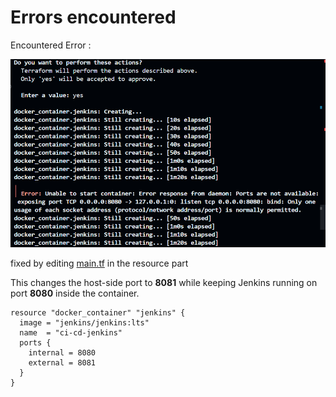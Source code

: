 # Errors encountered

Encountered Error :

![image_17.png](notion_notes/image_17.png)

fixed by editing [main.tf](http://main.tf) in the resource part 

This changes the host-side port to **8081** while keeping Jenkins running on port **8080** inside the container.

```
resource "docker_container" "jenkins" {
  image = "jenkins/jenkins:lts"
  name  = "ci-cd-jenkins"
  ports {
    internal = 8080
    external = 8081
  }
}

```
